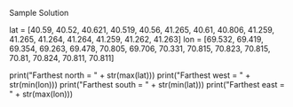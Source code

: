 Sample Solution

lat = [40.59, 40.52, 40.621, 40.519, 40.56, 41.265, 40.61, 40.806, 41.259, 41.265, 41.264, 41.264, 41.259, 41.262, 41.263]
lon = [69.532, 69.419, 69.354, 69.263, 69.478, 70.805, 69.706, 70.331, 70.815, 70.823, 70.815, 70.81, 70.824, 70.811, 70.811]

print("Farthest north = " + str(max(lat)))
print("Farthest west = " + str(min(lon)))
print("Farthest south = " + str(min(lat)))
print("Farthest east = " + str(max(lon)))
